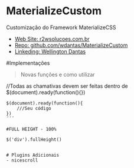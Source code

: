 # MaterializeCustom
Customização do Framework MaterializeCSS

 - [Web Site: r2wsolucoes.com.br](http://r2wsolucoes.com.br)
 - [Repo: github.com/wdantas/MaterializeCustom](https://github.com/wdantas/MaterializeCustom)
 - [Linkeding: Wellington Dantas](https://br.linkedin.com/in/wndantas)

#Implementações
> Novas funções e como utilizar

//Todas as chamativas devem ser feitas dentro de $(document).ready(function(){})

```
$(document).ready(function(){
    ///Seu código
})
´´´

#FULL HEIGHT - 100%

```
    $('div').fullHeight()
```

# Plugins Adicionais
- nicescroll